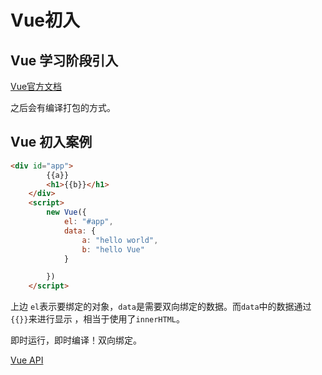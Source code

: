 # Vue初入

##  Vue 学习阶段引入

[Vue官方文档](https://cn.vuejs.org/v2/guide/installation.html)

<script src="https://cdn.jsdelivr.net/npm/vue/dist/vue.js"></script>

之后会有编译打包的方式。

## Vue 初入案例

```html
<div id="app">
    	{{a}}
        <h1>{{b}}</h1>
    </div>
    <script>
        new Vue({
            el: "#app",
            data: {
                a: "hello world",
                b: "hello Vue"
            }

        })
    </script>
```

上边 `el`表示要绑定的对象，`data`是需要双向绑定的数据。而`data`中的数据通过`{{}}`来进行显示 ，相当于使用了`innerHTML`。

即时运行，即时编译！双向绑定。

[Vue API](https://cn.vuejs.org/v2/api/)